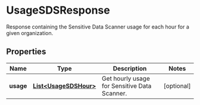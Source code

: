 # UsageSDSResponse

Response containing the Sensitive Data Scanner usage for each hour for a given organization.

## Properties

| Name      | Type                                            | Description                                  | Notes      |
| --------- | ----------------------------------------------- | -------------------------------------------- | ---------- |
| **usage** | [**List&lt;UsageSDSHour&gt;**](UsageSDSHour.md) | Get hourly usage for Sensitive Data Scanner. | [optional] |
